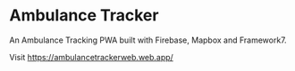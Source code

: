 # Ambulance Tracker

An Ambulance Tracking PWA built with Firebase, Mapbox and Framework7.

Visit https://ambulancetrackerweb.web.app/
